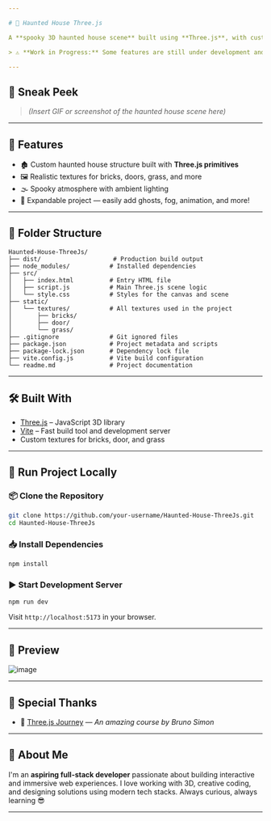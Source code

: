 ```yaml
---

# 👻 Haunted House Three.js

A **spooky 3D haunted house scene** built using **Three.js**, with custom textures and geometry to create an immersive horror experience. This project combines creativity and technical skill to simulate an unsettling, eerie environment — perfect for showcasing your WebGL and Three.js skills.

> ⚠️ **Work in Progress:** Some features are still under development and may not be fully functional.

---
```


## 👀 Sneak Peek

> *(Insert GIF or screenshot of the haunted house scene here)*

---

## 🧱 Features

* 🏚️ Custom haunted house structure built with **Three.js primitives**
* 🖼️ Realistic textures for bricks, doors, grass, and more
* 🌫️ Spooky atmosphere with ambient lighting
* 🎃 Expandable project — easily add ghosts, fog, animation, and more!

---

## 📂 Folder Structure

```
Haunted-House-ThreeJs/
├── dist/                    # Production build output
├── node_modules/           # Installed dependencies
├── src/
│   ├── index.html          # Entry HTML file
│   ├── script.js           # Main Three.js scene logic
│   └── style.css           # Styles for the canvas and scene
├── static/
│   └── textures/           # All textures used in the project
│       ├── bricks/
│       ├── door/
│       └── grass/
├── .gitignore              # Git ignored files
├── package.json            # Project metadata and scripts
├── package-lock.json       # Dependency lock file
├── vite.config.js          # Vite build configuration
└── readme.md               # Project documentation
```

---

## 🛠️ Built With

* [Three.js](https://threejs.org/) – JavaScript 3D library
* [Vite](https://vitejs.dev/) – Fast build tool and development server
* Custom textures for bricks, door, and grass

---

## 🏃 Run Project Locally

### 📦 Clone the Repository

```bash
git clone https://github.com/your-username/Haunted-House-ThreeJs.git
cd Haunted-House-ThreeJs
```

### 📥 Install Dependencies

```bash
npm install
```

### ▶️ Start Development Server

```bash
npm run dev
```

Visit `http://localhost:5173` in your browser.

---


## 📸 Preview
![image](https://github.com/user-attachments/assets/45ac7c7b-614a-4ea7-965a-8b3678d1e0c0)


---

## 🙌 Special Thanks

* 💯 [Three.js Journey](https://threejs-journey.com/) — *An amazing course by Bruno Simon*

---

## 🚀 About Me

I'm an **aspiring full-stack developer** passionate about building interactive and immersive web experiences. I love working with 3D, creative coding, and designing solutions using modern tech stacks. Always curious, always learning 😎

---

